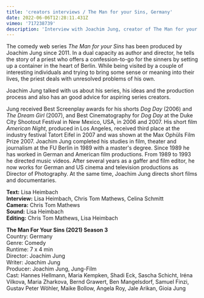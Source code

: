 ```yaml
---
title: 'creators interviews / The Man for your Sins, Germany'
date: 2022-06-06T12:28:11.431Z
vimeo: '717238739'
description: 'Interview with Joachim Jung, creator of The Man for your Sins '
---
```

The comedy web series _The Man for your Sins_ has been produced by Joachim Jung since 2011. In a dual capacity as author and director, he tells the story of a priest who offers a confession-to-go for the sinners by setting up a container in the heart of Berlin. While being visited by a couple of interesting individuals and trying to bring some sense or meaning into their lives, the priest deals with unresolved problems of his own.


Joachim Jung talked with us about his series, his ideas and the production process and also has an good advice for aspiring series creators. 

Jung received Best Screenplay awards for his shorts _Dog Day_ (2006) and _The Dream Girl_ (2007), and Best Cinematography for _Dog Day_ at the Duke City Shootout Festival in New Mexico, USA, in 2006 and 2007. His short film _American Night_, produced in Los Angeles, received third place at the industry festival Tatort Eifel in 2007 and was shown at the Max Ophüls Film Prize 2007. Joachim Jung completed his studies in film, theater and journalism at the FU Berlin in 1989 with a master's degree. Since 1989 he has worked in German and American film productions. From 1989 to 1993 he directed music videos. After several years as a gaffer and film editor, he now works for German and US cinema and television productions as Director of Photography. At the same time, Joachim Jung directs short films and documentaries.

**Text:** Lisa Heimbach\
**Interview:** Lisa Heimbach, Chris Tom Mathews, Celina Schmitt\
**Camera:** Chris Tom Mathews\
**Sound:** Lisa Heimbach\
**Editing:** Chris Tom Mathews, Lisa Heimbach

**The Man For Your Sins (2021)
Season 3**\
Country: Germany\
Genre: Comedy\
Runtime: 7 x 4 min\
Director: Joachim Jung\
Writer: Joachim Jung\
Producer: Joachim Jung, Jung-Film\
Cast: Hannes Hellmann, Maria Kempken, Shadi Eck, Sascha Schicht, Iréna Vilkova, Maria Zharkova, Bernd Grawert, Ben Mangelsdorf, Samuel Finzi, Gustav Peter Wöhler, Maike Bollow, Angela Roy, Jale Arikan, Gioia Jung
